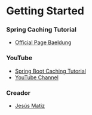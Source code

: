 # Getting Started

### Spring Caching Tutorial
* [Official Page Baeldung](https://www.baeldung.com/spring-cache-tutorial)

### YouTube
* [Spring Boot Caching Tutorial](https://www.youtube.com/watch?v=69Ivfi0v9GE&list=PLRHPC9shBXl1VFTbIW1LFeVTVW-FqHa8x&ab_channel=JesusMatiz)
* [YouTube Channel](https://www.youtube.com/@jesusmatiz35)

### Creador
* [Jesús Matiz](https://www.jesusmatiz.com)
